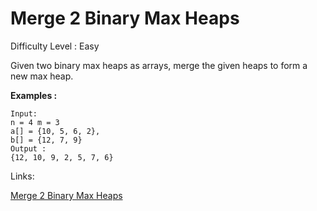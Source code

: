 # Merge 2 Binary Max Heaps

Difficulty Level : Easy

Given two binary max heaps as arrays, merge the given heaps to form a new max heap.

**Examples :**

```
Input: 
n = 4 m = 3
a[] = {10, 5, 6, 2}, 
b[] = {12, 7, 9}
Output : 
{12, 10, 9, 2, 5, 7, 6}
```

Links:

[Merge 2 Binary Max Heaps](https://www.geeksforgeeks.org/problems/merge-two-binary-max-heap0144/1)
